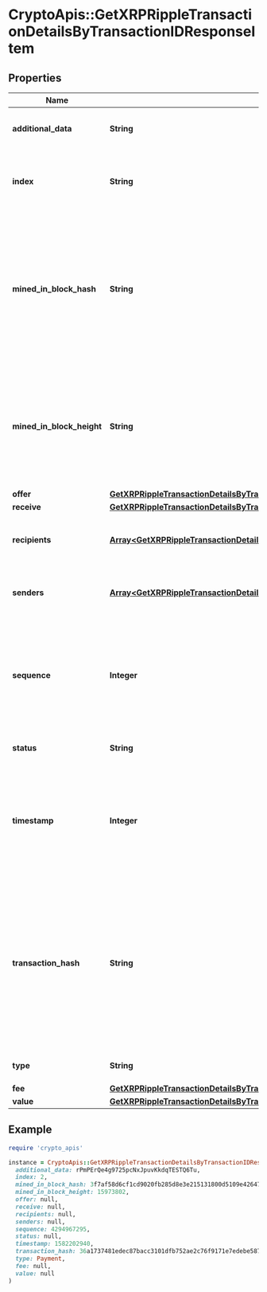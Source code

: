 # CryptoApis::GetXRPRippleTransactionDetailsByTransactionIDResponseItem

## Properties

| Name | Type | Description | Notes |
| ---- | ---- | ----------- | ----- |
| **additional_data** | **String** | Represents additional data that may be needed. |  |
| **index** | **String** | Defines the index of the transaction, i.e. the consecutive place it takes in the blockchain. |  |
| **mined_in_block_hash** | **String** | Represents the hash of the block where this transaction was mined/confirmed for first time. The hash is defined as a cryptographic digital fingerprint made by hashing the block header twice through the SHA256 algorithm. |  |
| **mined_in_block_height** | **String** | Represents the hight of the block where this transaction was mined/confirmed for first time. The height is defined as the number of blocks in the blockchain preceding this specific block. |  |
| **offer** | [**GetXRPRippleTransactionDetailsByTransactionIDResponseItemOffer**](GetXRPRippleTransactionDetailsByTransactionIDResponseItemOffer.md) |  |  |
| **receive** | [**GetXRPRippleTransactionDetailsByTransactionIDResponseItemReceive**](GetXRPRippleTransactionDetailsByTransactionIDResponseItemReceive.md) |  |  |
| **recipients** | [**Array&lt;GetXRPRippleTransactionDetailsByTransactionIDResponseItemRecipients&gt;**](GetXRPRippleTransactionDetailsByTransactionIDResponseItemRecipients.md) | Represents an object of addresses that receive the transactions. |  |
| **senders** | [**Array&lt;GetXRPRippleTransactionDetailsByTransactionIDResponseItemSenders&gt;**](GetXRPRippleTransactionDetailsByTransactionIDResponseItemSenders.md) | Represents an object of addresses that provide the funds. |  |
| **sequence** | **Integer** | Defines the transaction input&#39;s sequence as an integer, which is is used when transactions are replaced with newer versions before LockTime. |  |
| **status** | **String** | Defines the status of the transaction. | [optional] |
| **timestamp** | **Integer** | Defines the exact date/time in Unix Timestamp when this transaction was mined, confirmed or first seen in Mempool, if it is unconfirmed. |  |
| **transaction_hash** | **String** | Represents the same as &#x60;transactionId&#x60; for account-based protocols like Ethereum, while it could be different in UTXO-based protocols like Bitcoin. E.g., in UTXO-based protocols &#x60;hash&#x60; is different from &#x60;transactionId&#x60; for SegWit transactions. |  |
| **type** | **String** | Defines the type of the transaction. |  |
| **fee** | [**GetXRPRippleTransactionDetailsByTransactionIDResponseItemFee**](GetXRPRippleTransactionDetailsByTransactionIDResponseItemFee.md) |  |  |
| **value** | [**GetXRPRippleTransactionDetailsByTransactionIDResponseItemValue**](GetXRPRippleTransactionDetailsByTransactionIDResponseItemValue.md) |  |  |

## Example

```ruby
require 'crypto_apis'

instance = CryptoApis::GetXRPRippleTransactionDetailsByTransactionIDResponseItem.new(
  additional_data: rPmPErQe4g9725pcNxJpuvKkdqTESTQ6Tu,
  index: 2,
  mined_in_block_hash: 3f7af58d6cf1cd9020fb285d8e3e215131800d5109e42647ffd9b3aeae59df33,
  mined_in_block_height: 15973802,
  offer: null,
  receive: null,
  recipients: null,
  senders: null,
  sequence: 4294967295,
  status: null,
  timestamp: 1582202940,
  transaction_hash: 36a1737481edec87bacc3101dfb752ae2c76f9171e7edebe587e330c1ea77c8d,
  type: Payment,
  fee: null,
  value: null
)
```

